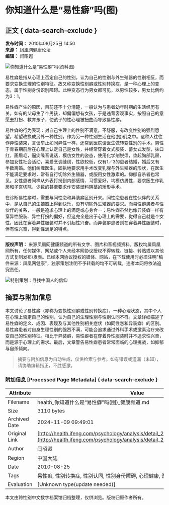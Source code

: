 # 你知道什么是“易性癖”吗(图)

## 正文 { data-search-exclude }


**发布时间：** 2010年08月25日 14:50  
**来源：** 凤凰网健康论坛  
**编辑：** 闫昭遐

![你知道什么是“易性癖”吗(资料图)](http://res.health.ifeng.com/attachments/2010/08/25/rd_or_3d542beb41652801dabfe304142225d3.jpg)

易性癖是指从心理上否定自己的性别，认为自己的性别与外生殖器的性别相反，而要求变换生理的性别特征。故又称变换性别癖或性别转换症，是一种心理上的变态，属于性别身份识别障碍。此种变态行为男女都可见，以男性较多，男女比例约为3：1。

易性癖产生的原因，目前还不十分清楚，一般认为与患者幼年时期的生活经历有关。如有的父母生了个男孩，却偏偏想有女孩，于是违背客观事实，按照自己的意愿去打扮、教育孩子，使孩子的性心理被扭曲而导致易性癖。

易性癖的行为表现：对自己生理上的性别不满意，不舒服，有改变性别的强烈愿望，希望改换成另外一种性别，作为另一种性别生活在他(她)们之中。这种人往往作异性装束，言谈举止如同异性一样，还常到医院请医生做转变性别的手术。男性于青春期前后在心理上认定自己是女性，并经常穿着女式服装，蓄女式发型，抹口红，画眉毛，逼尖嗓音说话，模仿女性的姿态，使用化学剂脱须，垫起胸部乳房，参加女性社会活动，喜爱烹调缝纫，性欲较低，仅有1／3的患者结婚，婚后又有半数离婚。他们纠缠医生，固执地要求用手术改变乳腺与外生殖器的形状，在医生不能满足要求时，常有自行切除外生殖器，或服用女性激素的。抑郁自杀者也常见。女性患者同样从外表打扮到内部感情、习惯爱好，均模仿男性，要求医生作乳房和子宫切除，少数的甚至要求作安装塑料阴茎的矫形手术。

在诊断易性癖时，需要与同性恋和异装癖区别开来。同性恋患者在性伙伴的关系中，是从自己的生殖器上得到快乐，没有切除外生殖器的要求。而易性癖患者与性伙伴的关系，一般是追求心理上的满足或心身合一；易性癖虽然也像异装癖一样有穿异性服装、异性打扮的偏好，但这完全是出于心理上的需要，觉得自己就是个女性，因此在穿着异性服装时并不引起性兴奋。而异装癖患者则在穿着异性服装时，伴有性兴奋，得到性满足的特点。

---

**版权声明：** 来源凤凰网健康频道的所有文字、图片和音视频资料，版权均属凤凰网所有，任何媒体、网站或个人未经本网协议授权不得转载、链接、转贴或以其他方式复制发布/发表。已经本网协议授权的媒体、网站，在下载使用时必须注明"稿件来源：凤凰网健康"，独家策划注明不予转载的均不可转载，违者本网将依法追究责任。

![特别策划：寻找中国人的信仰](http://img.ifeng.com/tres/pub_res/final_image/websj01.gif)

## 摘要与附加信息

<!-- tcd_abstract -->
本文讨论了易性癖（亦称为变换性别癖或性别转换症），一种心理状态，其中个人在心理上否定自己的性别，认为自己的生理性别与性别认同不符。文章详细描述了易性癖的定义、成因、表现及与其他性别相关症状（如同性恋和异装癖）的区别。易性癖患者对自身生理性别的强烈不满，可能会追求通过外科手术或激素治疗来改变自己的性别特征。相比于异装癖，易性癖者在穿着异性服装时并不追求性兴奋，而是源于心理上的需求。最后，文章警告易性癖患者常常面临的心理挑战，如抑郁与自杀倾向。
<!-- tcd_abstract_end -->

> 摘要与附加信息为自动生成，仅供检索与参考。如有错误或遗漏（未知），请协助编辑指正，不胜感激。

### 附加信息 [Processed Page Metadata] { data-search-exclude }

| Attribute       | Value                                  |
|-----------------|----------------------------------------|
| Filename        | health_你知道什么是“易性癖”吗(图)_健康频道.md                             |
| Size            | 3110 bytes                           |
| Archived Date   | 2024-11-09 09:49:01                             |
| Original Link   | [http://health.ifeng.com/psychology/analysis/detail_2010_08/25/2312442_0.shtml](http://health.ifeng.com/psychology/analysis/detail_2010_08/25/2312442_0.shtml)                       |
| Author          | 闫昭遐                               |
| Region          | 中国大陆                               |
| Date            | 2010-08-25                                 |
| Tags            | 易性癖, 性别转换症, 性别认同, 性别身份障碍, 心理健康, 医学知识                                 |
| Evaluation            | [Unknown type(update needed)]                                 |
<!-- tcd_table_end -->

本文由跨性别中文数字档案馆归档整理，仅供浏览。版权归原作者所有。
